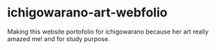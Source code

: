 # ichigowarano-art-webfolio
Making this website portofolio for ichigowarano because her art really amazed me! and for study purpose.
